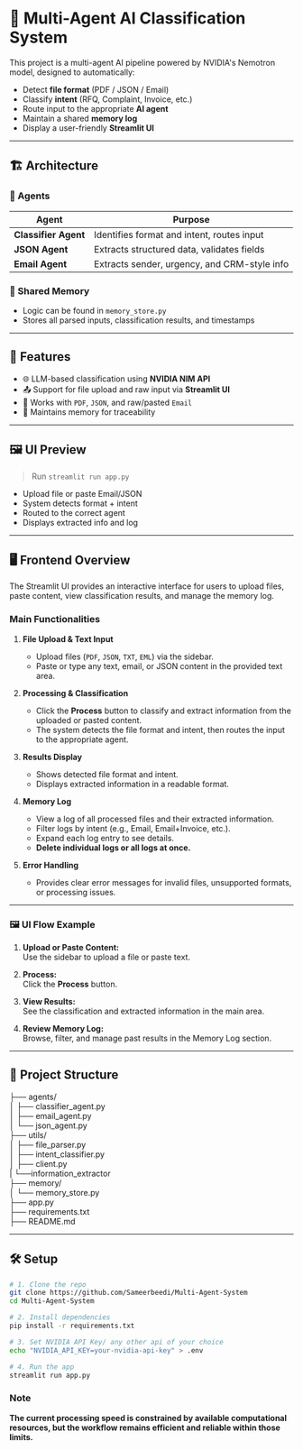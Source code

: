 # 🧠 Multi-Agent AI Classification System

This project is a multi-agent AI pipeline powered by NVIDIA's Nemotron model, designed to automatically:

- Detect **file format** (PDF / JSON / Email)
- Classify **intent** (RFQ, Complaint, Invoice, etc.)
- Route input to the appropriate **AI agent**
- Maintain a shared **memory log**
- Display a user-friendly **Streamlit UI**

---

## 🏗️ Architecture

### 🔸 Agents

| Agent           | Purpose                                         |
|------------------|-------------------------------------------------|
| **Classifier Agent** | Identifies format and intent, routes input      |
| **JSON Agent**       | Extracts structured data, validates fields      |
| **Email Agent**      | Extracts sender, urgency, and CRM-style info   |

### 🔸 Shared Memory

- Logic can be found in `memory_store.py`
- Stores all parsed inputs, classification results, and timestamps

---

## 🚀 Features

- 🌐 LLM-based classification using **NVIDIA NIM API**
- 📤 Support for file upload and raw input via **Streamlit UI**
- 📄 Works with `PDF`, `JSON`, and raw/pasted `Email`
- 🧠 Maintains memory for traceability

---

## 🖼️ UI Preview

> Run `streamlit run app.py`

- Upload file or paste Email/JSON
- System detects format + intent
- Routed to the correct agent
- Displays extracted info and log

---

## 🖥️ Frontend Overview

The Streamlit UI provides an interactive interface for users to upload files, paste content, view classification results, and manage the memory log.

### Main Functionalities

1. **File Upload & Text Input**
   - Upload files (`PDF`, `JSON`, `TXT`, `EML`) via the sidebar.
   - Paste or type any text, email, or JSON content in the provided text area.

2. **Processing & Classification**
   - Click the **Process** button to classify and extract information from the uploaded or pasted content.
   - The system detects the file format and intent, then routes the input to the appropriate agent.

3. **Results Display**
   - Shows detected file format and intent.
   - Displays extracted information in a readable format.

4. **Memory Log**
   - View a log of all processed files and their extracted information.
   - Filter logs by intent (e.g., Email, Email+Invoice, etc.).
   - Expand each log entry to see details.
   - **Delete individual logs or all logs at once.**

5. **Error Handling**
   - Provides clear error messages for invalid files, unsupported formats, or processing issues.

---

### 🖼️ UI Flow Example

1. **Upload or Paste Content:**  
   Use the sidebar to upload a file or paste text.

2. **Process:**  
   Click the **Process** button.

3. **View Results:**  
   See the classification and extracted information in the main area.

4. **Review Memory Log:**  
   Browse, filter, and manage past results in the Memory Log section.

---



## 📁 Project Structure
├── agents/<br>
│ ├── classifier_agent.py<br>
│ ├── email_agent.py<br>
│ └── json_agent.py<br>
├── utils/<br>
│ ├── file_parser.py<br>
│ ├── intent_classifier.py<br>
│ ├── client.py<br>
| └──information_extractor<br>
├── memory/<br>
│ └── memory_store.py<br>
├── app.py<br>
├── requirements.txt<br>
├── README.md<br>



---

## 🛠️ Setup

```bash
# 1. Clone the repo
git clone https://github.com/Sameerbeedi/Multi-Agent-System
cd Multi-Agent-System

# 2. Install dependencies
pip install -r requirements.txt

# 3. Set NVIDIA API Key/ any other api of your choice 
echo "NVIDIA_API_KEY=your-nvidia-api-key" > .env

# 4. Run the app
streamlit run app.py
```
### Note
**The current processing speed is constrained by available computational resources, but the workflow remains efficient and reliable within those limits.**
